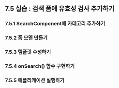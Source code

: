 ## 7.5 실습 : 검색 폼에 유효성 검사 추가하기

### 7.5.1 SearchComponent에 카테고리 추가하기

### 7.5.2 폼 모델 만들기

### 7.5.3 템플릿 수정하기

### 7.5.4 onSearch() 함수 구현하기

### 7.5.5 애플리케이션 실행하기
